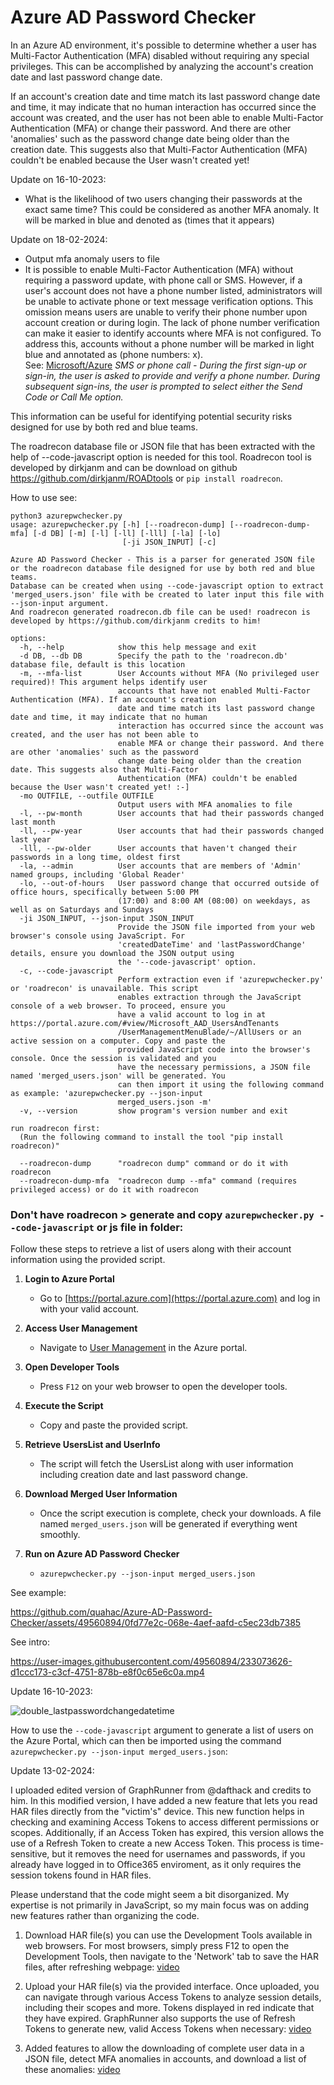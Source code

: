 # Azure AD Password Checker

In an Azure AD environment, it's possible to determine whether a user has Multi-Factor Authentication (MFA) disabled without requiring any special privileges. This can be accomplished by analyzing the account's creation date and last password change date. 

If an account's creation date and time match its last password change date and time, it may indicate that no human interaction has occurred since the account was created, and the user has not been able to enable Multi-Factor Authentication (MFA) or change their password. And there are other 'anomalies' such as the password change date being older than the creation date. This suggests also that Multi-Factor Authentication (MFA) couldn't be enabled because the User wasn't created yet!

Update on 16-10-2023:
- What is the likelihood of two users changing their passwords at the exact same time? This could be considered as another MFA anomaly. It will be marked in blue and denoted as (times that it appears)

Update on 18-02-2024: 
- Output mfa anomaly users to file
- It is possible to enable Multi-Factor Authentication (MFA) without requiring a password update, with phone call or SMS. However, if a user's account does not have a phone number listed, administrators will be unable to activate phone or text message verification options. This omission means users are unable to verify their phone number upon account creation or during login. The lack of phone number verification can make it easier to identify accounts where MFA is not configured. To address this, accounts without a phone number will be marked in light blue and annotated as (phone numbers: x).
<br>See: [Microsoft/Azure](https://learn.microsoft.com/en-us/azure/active-directory-b2c/multi-factor-authentication?pivots=b2c-user-flow#verification-methods)
_SMS or phone call - During the first sign-up or sign-in, the user is asked to provide and verify a phone number. During subsequent sign-ins, the user is prompted to select either the Send Code or Call Me option._



This information can be useful for identifying potential security risks designed for use by both red and blue teams.

The roadrecon database file or JSON file that has been extracted with the help of --code-javascript option is needed for this tool. 
Roadrecon tool is developed by dirkjanm and can be download on github https://github.com/dirkjanm/ROADtools or ```pip install roadrecon```.

How to use see:
```
python3 azurepwchecker.py
usage: azurepwchecker.py [-h] [--roadrecon-dump] [--roadrecon-dump-mfa] [-d DB] [-m] [-l] [-ll] [-lll] [-la] [-lo]
                         [-ji JSON_INPUT] [-c]

Azure AD Password Checker - This is a parser for generated JSON file or the roadrecon database file designed for use by both red and blue teams. 
Database can be created when using --code-javascript option to extract 'merged_users.json' file with be created to later input this file with --json-input argument.
And roadrecon generated roadrecon.db file can be used! roadrecon is developed by https://github.com/dirkjanm credits to him!

options:
  -h, --help            show this help message and exit
  -d DB, --db DB        Specify the path to the 'roadrecon.db' database file, default is this location
  -m, --mfa-list        User Accounts without MFA (No privileged user required)! This argument helps identify user
                        accounts that have not enabled Multi-Factor Authentication (MFA). If an account's creation
                        date and time match its last password change date and time, it may indicate that no human
                        interaction has occurred since the account was created, and the user has not been able to
                        enable MFA or change their password. And there are other 'anomalies' such as the password
                        change date being older than the creation date. This suggests also that Multi-Factor
                        Authentication (MFA) couldn't be enabled because the User wasn't created yet! :-]
  -mo OUTFILE, --outfile OUTFILE
                        Output users with MFA anomalies to file
  -l, --pw-month        User accounts that had their passwords changed last month
  -ll, --pw-year        User accounts that had their passwords changed last year
  -lll, --pw-older      User accounts that haven't changed their passwords in a long time, oldest first
  -la, --admin          User accounts that are members of 'Admin' named groups, including 'Global Reader'
  -lo, --out-of-hours   User password change that occurred outside of office hours, specifically between 5:00 PM
                        (17:00) and 8:00 AM (08:00) on weekdays, as well as on Saturdays and Sundays
  -ji JSON_INPUT, --json-input JSON_INPUT
                        Provide the JSON file imported from your web browser's console using JavaScript. For
                        'createdDateTime' and 'lastPasswordChange' details, ensure you download the JSON output using
                        the '--code-javascript' option.
  -c, --code-javascript
                        Perform extraction even if 'azurepwchecker.py' or 'roadrecon' is unavailable. This script
                        enables extraction through the JavaScript console of a web browser. To proceed, ensure you
                        have a valid account to log in at https://portal.azure.com/#view/Microsoft_AAD_UsersAndTenants
                        /UserManagementMenuBlade/~/AllUsers or an active session on a computer. Copy and paste the
                        provided JavaScript code into the browser's console. Once the session is validated and you
                        have the necessary permissions, a JSON file named 'merged_users.json' will be generated. You
                        can then import it using the following command as example: 'azurepwchecker.py --json-input
                        merged_users.json -m'
  -v, --version         show program's version number and exit
  
run roadrecon first:
  (Run the following command to install the tool "pip install roadrecon)"

  --roadrecon-dump      "roadrecon dump" command or do it with roadrecon
  --roadrecon-dump-mfa  "roadrecon dump --mfa" command (requires privileged access) or do it with roadrecon
  ```

### Don't have roadrecon > generate and copy ```azurepwchecker.py --code-javascript``` or js file in folder:

Follow these steps to retrieve a list of users along with their account information using the provided script.

1. **Login to Azure Portal**
   - Go to [https://portal.azure.com](https://portal.azure.com) and log in with your valid account.

2. **Access User Management**
   - Navigate to [User Management](https://portal.azure.com/#view/Microsoft_AAD_UsersAndTenants/UserManagementMenuBlade/~/AllUsers) in the Azure portal.

3. **Open Developer Tools**
   - Press `F12` on your web browser to open the developer tools.

4. **Execute the Script**
   - Copy and paste the provided script.

5. **Retrieve UsersList and UserInfo**
   - The script will fetch the UsersList along with user information including creation date and last password change.

6. **Download Merged User Information**
   - Once the script execution is complete, check your downloads. A file named `merged_users.json` will be generated if everything went smoothly.

7. **Run on Azure AD Password Checker**
   -  `azurepwchecker.py --json-input merged_users.json` 
  

See example:

https://github.com/quahac/Azure-AD-Password-Checker/assets/49560894/0fd77e2c-068e-4aef-aafd-c5ec23db7385

See intro:

https://user-images.githubusercontent.com/49560894/233073626-d1ccc173-c3cf-4751-878b-e8f0c65e6c0a.mp4

Update 16-10-2023:

![double_lastpasswordchangedatetime](https://github.com/quahac/Azure-AD-Password-Checker/assets/49560894/4650df7d-82b4-48cb-93eb-af438a441f66)

How to use the ```--code-javascript``` argument to generate a list of users on the Azure Portal, which can then be imported using the command ```azurepwchecker.py --json-input merged_users.json```:

Update 13-02-2024:

I uploaded edited version of GraphRunner from @dafthack and credits to him. In this modified version, I have added a new feature that lets you read HAR files directly from the "victim's" device. This new function helps in checking and examining Access Tokens to access different permissions or scopes. Additionally, if an Access Token has expired, this version allows the use of a Refresh Token to create a new Access Token. This process is time-sensitive, but it removes the need for usernames and passwords, if you already have logged in to Office365 enviroment, as it only requires the session tokens found in HAR files.

Please understand that the code might seem a bit disorganized. My expertise is not primarily in JavaScript, so my main focus was on adding new features rather than organizing the code.

1. Download HAR file(s) you can use the Development Tools available in web browsers. For most browsers, simply press F12 to open the Development Tools, then navigate to the 'Network' tab to save the HAR files, after refreshing webpage:
[video](https://github.com/quahac/Azure-AD-Password-Checker/assets/49560894/84dddabd-3feb-4fa5-a00d-eaa2277b8789)

3. Upload your HAR file(s) via the provided interface. Once uploaded, you can navigate through various Access Tokens to analyze session details, including their scopes and more. Tokens displayed in red indicate that they have expired. GraphRunner also supports the use of Refresh Tokens to generate new, valid Access Tokens when necessary:
[video](https://github.com/quahac/Azure-AD-Password-Checker/assets/49560894/c7b045a1-ab21-4cae-b06f-d10bb3cf8af2)

4. Added features to allow the downloading of complete user data in a JSON file, detect MFA anomalies in accounts, and download a list of these anomalies:
[video](https://github.com/quahac/Azure-AD-Password-Checker/assets/49560894/e14741c0-0cc5-44b5-b231-fea0b9b0d17b)




